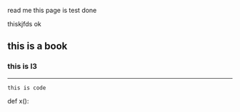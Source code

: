 read me 
this page is test
done

thiskjfds
ok

## this is a book
### this is l3
----
```
this is code
```

def x():

